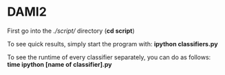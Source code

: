 # DAMI2

First go into the *./script/* directory (**cd script**)

To see quick results, simply start the program with:
  **ipython classifiers.py**
  
 To see the runtime of every classifier separately, you can do as follows:
  **time ipython [name of classifier].py**
